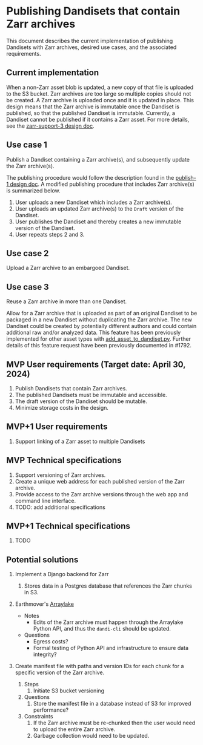 # Publishing Dandisets that contain Zarr archives

This document describes the current implementation of publishing Dandisets with Zarr archives, desired use cases, and the associated requirements.

## Current implementation

When a non-Zarr asset blob is updated, a new copy of that file is uploaded to the S3 bucket.  Zarr archives are too large so multiple copies should not be created.  A Zarr archive is uploaded once and it is updated in place.  This design means that the Zarr archive is immutable once the Dandiset is published, so that the published Dandiset is immutable. Currently, a Dandiset cannot be published if it contains a Zarr asset.  For more details, see the [zarr-support-3 design doc](https://github.com/dandi/dandi-archive/blob/master/doc/design/zarr-support-3.md).

## Use case 1

Publish a Dandiset containing a Zarr archive(s), and subsequently update the Zarr archive(s).

The publishing procedure would follow the description found in the [publish-1 design doc](https://github.com/dandi/dandi-archive/blob/master/doc/design/publish-1.md).  A modified publishing procedure that includes Zarr archive(s) is summarized below.

1. User uploads a new Dandiset which includes a Zarr archive(s).
2. User uploads an updated Zarr archive(s) to the `Draft` version of the Dandiset.  
3. User publishes the Dandiset and thereby creates a new immutable version of the Dandiset.
4. User repeats steps 2 and 3.

## Use case 2

Upload a Zarr archive to an embargoed Dandiset. 

## Use case 3

Reuse a Zarr archive in more than one Dandiset.

Allow for a Zarr archive that is uploaded as part of an original Dandiset to be packaged in a new Dandiset without duplicating the Zarr archive.  The new Dandiset could be created by potentially different authors and could contain additional raw and/or analyzed data.  This feature has been previously implemented for other asset types with [add_asset_to_dandiset.py](https://gist.github.com/satra/29404d965226e4c99fb48e7502953503#file-add_asset_to_dandiset-py).  Further details of this feature request have been previously documented in #1792.

## MVP User requirements (Target date: April 30, 2024)

1. Publish Dandisets that contain Zarr archives.
1. The published Dandisets must be immutable and accessible.
1. The draft version of the Dandiset should be mutable.
1. Minimize storage costs in the design.

## MVP+1 User requirements

1. Support linking of a Zarr asset to multiple Dandisets

## MVP Technical specifications

1. Support versioning of Zarr archives.
1. Create a unique web address for each published version of the Zarr archive.
1. Provide access to the Zarr archive versions through the web app and command line interface.
1. TODO: add additional specifications

## MVP+1 Technical specifications

1. TODO

## Potential solutions

1. Implement a Django backend for Zarr
    1. Stores data in a Postgres database that references the Zarr chunks in S3.

1. Earthmover's [Arraylake](https://earthmover.io/blog/arraylake-beta-launch)
    - Notes
        - Edits of the Zarr archive must happen through the Arraylake Python API, and thus the `dandi-cli` should be updated.
    - Questions
        - Egress costs?
        - Formal testing of Python API and infrastructure to ensure data integrity?

1. Create manifest file with paths and version IDs for each chunk for a specific version of the Zarr archive.
    1. Steps
        1. Initiate S3 bucket versioning
    1. Questions
        1. Store the manifest file in a database instead of S3 for improved performance?
    1. Constraints
        1. If the Zarr archive must be re-chunked then the user would need to upload the entire Zarr archive.
        1. Garbage collection would need to be updated.
